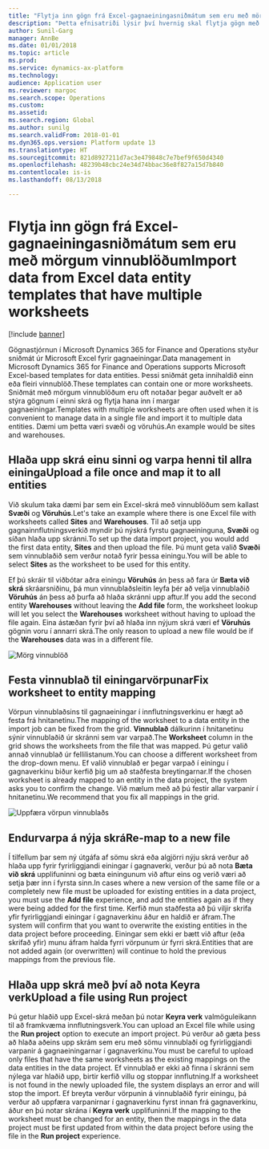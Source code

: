 ```yaml
---
title: "Flytja inn gögn frá Excel-gagnaeiningasniðmátum sem eru með mörgum vinnublöðum"
description: "Þetta efnisatriði lýsir því hvernig skal flytja gögn með því að nota Excel gagnaeiningasniðmát inn í Microsoft Dynamics 365 for Finance and Operations."
author: Sunil-Garg
manager: AnnBe
ms.date: 01/01/2018
ms.topic: article
ms.prod: 
ms.service: dynamics-ax-platform
ms.technology: 
audience: Application user
ms.reviewer: margoc
ms.search.scope: Operations
ms.custom: 
ms.assetid: 
ms.search.region: Global
ms.author: sunilg
ms.search.validFrom: 2018-01-01
ms.dyn365.ops.version: Platform update 13
ms.translationtype: HT
ms.sourcegitcommit: 821d8927211d7ac3e479848c7e7bef9f650d4340
ms.openlocfilehash: 48239b48cbc24e34d74bbac36e8f827a15d7b840
ms.contentlocale: is-is
ms.lasthandoff: 08/13/2018

---
```


# <a name="import-data-from-excel-data-entity-templates-that-have-multiple-worksheets"></a><span data-ttu-id="86a4f-103">Flytja inn gögn frá Excel-gagnaeiningasniðmátum sem eru með mörgum vinnublöðum</span><span class="sxs-lookup"><span data-stu-id="86a4f-103">Import data from Excel data entity templates that have multiple worksheets</span></span>

[!include [banner](../includes/banner.md)]

<span data-ttu-id="86a4f-104">Gögnastjórnun í Microsoft Dynamics 365 for Finance and Operations styður sniðmát úr Microsoft Excel fyrir gagnaeiningar.</span><span class="sxs-lookup"><span data-stu-id="86a4f-104">Data management in Microsoft Dynamics 365 for Finance and Operations supports Microsoft Excel-based templates for data entities.</span></span> <span data-ttu-id="86a4f-105">Þessi sniðmát geta innihaldið einn eða fleiri vinnublöð.</span><span class="sxs-lookup"><span data-stu-id="86a4f-105">These templates can contain one or more worksheets.</span></span> <span data-ttu-id="86a4f-106">Sniðmát með mörgum vinnublöðum eru oft notaðar þegar auðvelt er að stýra gögnum í einni skrá og flytja hana inn í margar gagnaeiningar.</span><span class="sxs-lookup"><span data-stu-id="86a4f-106">Templates with multiple worksheets are often used when it is convenient to manage data in a single file and import it to multiple data entities.</span></span> <span data-ttu-id="86a4f-107">Dæmi um þetta væri svæði og vöruhús.</span><span class="sxs-lookup"><span data-stu-id="86a4f-107">An example would be sites and warehouses.</span></span>

## <a name="upload-a-file-once-and-map-it-to-all-entities"></a><span data-ttu-id="86a4f-108">Hlaða upp skrá einu sinni og varpa henni til allra eininga</span><span class="sxs-lookup"><span data-stu-id="86a4f-108">Upload a file once and map it to all entities</span></span>
<span data-ttu-id="86a4f-109">Við skulum taka dæmi þar sem ein Excel-skrá með vinnublöðum sem kallast **Svæði** og **Vöruhús**.</span><span class="sxs-lookup"><span data-stu-id="86a4f-109">Let's take an example where there is one Excel file with worksheets called **Sites** and **Warehouses**.</span></span> <span data-ttu-id="86a4f-110">Til að setja upp gagnainnflutningsverkið myndir þú nýskrá fyrstu gagnaeininguna, **Svæði** og síðan hlaða upp skránni.</span><span class="sxs-lookup"><span data-stu-id="86a4f-110">To set up the data import project, you would add the first data entity, **Sites** and then upload the file.</span></span> <span data-ttu-id="86a4f-111">Þú munt geta valið **Svæði** sem vinnublaðið sem verður notað fyrir þessa einingu.</span><span class="sxs-lookup"><span data-stu-id="86a4f-111">You will be able to select **Sites** as the worksheet to be used for this entity.</span></span>

<span data-ttu-id="86a4f-112">Ef þú skráir til viðbótar aðra einingu **Vöruhús** án þess að fara úr **Bæta við skrá** skráarsniðinu, þá mun vinnublaðsleitin leyfa þér að velja vinnublaðið **Vöruhús** án þess að þurfa að hlaða skránni upp aftur.</span><span class="sxs-lookup"><span data-stu-id="86a4f-112">If you add the second entity **Warehouses** without leaving the **Add file** form, the worksheet lookup will let you select the **Warehouses** worksheet without having to upload the file again.</span></span> <span data-ttu-id="86a4f-113">Eina ástæðan fyrir því að hlaða inn nýjum skrá væri ef **Vöruhús** gögnin voru í annarri skrá.</span><span class="sxs-lookup"><span data-stu-id="86a4f-113">The only reason to upload a new file would be if the **Warehouses** data was in a different file.</span></span>

![Mörg vinnublöð](./media/AddFileMultipleWorkSheets.png)

## <a name="fix-worksheet-to-entity-mapping"></a><span data-ttu-id="86a4f-115">Festa vinnublað til einingarvörpunar</span><span class="sxs-lookup"><span data-stu-id="86a4f-115">Fix worksheet to entity mapping</span></span>

<span data-ttu-id="86a4f-116">Vörpun vinnublaðsins til gagnaeiningar í innflutningsverkinu er hægt að festa frá hnitanetinu.</span><span class="sxs-lookup"><span data-stu-id="86a4f-116">The mapping of the worksheet to a data entity in the import job can be fixed from the grid.</span></span> <span data-ttu-id="86a4f-117">**Vinnublað** dálkurinn í hnitanetinu sýnir vinnublaðið úr skránni sem var varpað.</span><span class="sxs-lookup"><span data-stu-id="86a4f-117">The **Worksheet** column in the grid shows the worksheets from the file that was mapped.</span></span> <span data-ttu-id="86a4f-118">Þú getur valið annað vinnublað úr fellilistanum.</span><span class="sxs-lookup"><span data-stu-id="86a4f-118">You can choose a different worksheet from the drop-down menu.</span></span> <span data-ttu-id="86a4f-119">Ef valið vinnublað er þegar varpað í einingu í gagnaverkinu biður kerfið þig um að staðfesta breytingarnar.</span><span class="sxs-lookup"><span data-stu-id="86a4f-119">If the chosen worksheet is already mapped to an entity in the data project, the system asks you to confirm the change.</span></span> <span data-ttu-id="86a4f-120">Við mælum með að þú festir allar varpanir í hnitanetinu.</span><span class="sxs-lookup"><span data-stu-id="86a4f-120">We recommend that you fix all mappings in the grid.</span></span>

![Uppfæra vörpun vinnublaðs](./media/UpdateMappings.png)

## <a name="re-map-to-a-new-file"></a><span data-ttu-id="86a4f-122">Endurvarpa á nýja skrá</span><span class="sxs-lookup"><span data-stu-id="86a4f-122">Re-map to a new file</span></span>

<span data-ttu-id="86a4f-123">Í tilfellum þar sem ný útgáfa af sömu skrá eða algjörri nýju skrá verður að hlaða upp fyrir fyrirliggjandi einingar í gagnaverki, verður þú að nota **Bæta við skrá** upplifuninni og bæta einingunum við aftur eins og verið væri að setja þær inn í fyrsta sinn.</span><span class="sxs-lookup"><span data-stu-id="86a4f-123">In cases where a new version of the same file or a completely new file must be uploaded for existing entities in a data project, you must use the **Add file** experience, and add the entities again as if they were being added for the first time.</span></span> <span data-ttu-id="86a4f-124">Kerfið mun staðfesta að þú viljir skrifa yfir fyrirliggjandi einingar í gagnaverkinu áður en haldið er áfram.</span><span class="sxs-lookup"><span data-stu-id="86a4f-124">The system will confirm that you want to overwrite the existing entities in the data project before proceeding.</span></span> <span data-ttu-id="86a4f-125">Einingar sem ekki er bætt við aftur (eða skrifað yfir) munu áfram halda fyrri vörpunum úr fyrri skrá.</span><span class="sxs-lookup"><span data-stu-id="86a4f-125">Entities that are not added again (or overwritten) will continue to hold the previous mappings from the previous file.</span></span>

## <a name="upload-a-file-using-run-project"></a><span data-ttu-id="86a4f-126">Hlaða upp skrá með því að nota Keyra verk</span><span class="sxs-lookup"><span data-stu-id="86a4f-126">Upload a file using Run project</span></span>

<span data-ttu-id="86a4f-127">Þú getur hlaðið upp Excel-skrá meðan þú notar **Keyra verk** valmöguleikann til að framkvæma innflutningsverk.</span><span class="sxs-lookup"><span data-stu-id="86a4f-127">You can upload an Excel file while using the **Run project** option to execute an import project.</span></span> <span data-ttu-id="86a4f-128">Þú verður að gæta þess að hlaða aðeins upp skrám sem eru með sömu vinnublaði og fyrirliggjandi varpanir á gagnaeiningarnar í gagnaverkinu.</span><span class="sxs-lookup"><span data-stu-id="86a4f-128">You must be careful to upload only files that have the same worksheets as the existing mappings on the data entities in the data project.</span></span> <span data-ttu-id="86a4f-129">Ef vinnublað er ekki að finna í skránni sem nýlega var hlaðið upp, birtir kerfið villu og stoppar innflutning.</span><span class="sxs-lookup"><span data-stu-id="86a4f-129">If a worksheet is not found in the newly uploaded file, the system displays an error and will stop the import.</span></span> <span data-ttu-id="86a4f-130">Ef breyta verður vörpunin á vinnublaðið fyrir einingu, þá verður að uppfæra varpanirnar í gagnaverkinu fyrst innan frá gagnaverkinu, áður en þú notar skrána í **Keyra verk** upplifuninni.</span><span class="sxs-lookup"><span data-stu-id="86a4f-130">If the mapping to the worksheet must be changed for an entity, then the mappings in the data project must be first updated from within the data project before using the file in the **Run project** experience.</span></span>

